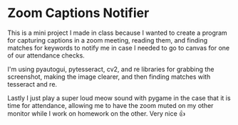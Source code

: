 # Zoom Captions Notifier

This is a mini project I made in class because I wanted to create a program for capturing captions in a zoom meeting, reading them, and finding matches for keywords to notify me in case I needed to go to canvas for one of our attendance checks.

I'm using pyautogui, pytesseract, cv2, and re libraries for grabbing the screenshot, making the image clearer, and then finding matches with tesseract and re.

Lastly I just play a super loud meow sound with pygame in the case that it is time for attendance, allowing me to have the zoom muted on my other monitor while I work on homework on the other. Very nice 👍